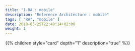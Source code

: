 ```yaml
---
title: "1-RA : mobile"
description: "Reference Architecture : mobile"
tags: [ "RA", "mobile" ]
date: 2018-03-25T22:40:14+02:00
weight: 1
---
```

{{% children style="card" depth="1"  description="true" %}}
